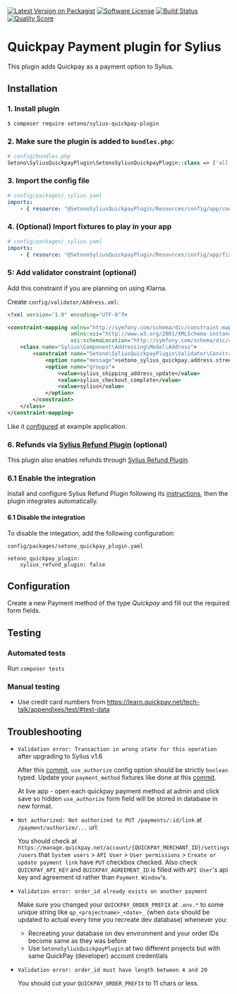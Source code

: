 [![Latest Version on Packagist][ico-version]][link-packagist]
[![Software License][ico-license]](LICENSE)
[![Build Status][ico-travis]][link-travis]
[![Quality Score][ico-code-quality]][link-code-quality]

# Quickpay Payment plugin for Sylius

This plugin adds Quickpay as a payment option to Sylius.

## Installation

### 1. Install plugin
 
```bash
$ composer require setono/sylius-quickpay-plugin
```

### 2. Make sure the plugin is added to `bundles.php`:

```php
# config/bundles.php
Setono\SyliusQuickpayPlugin\SetonoSyliusQuickpayPlugin::class => ['all' => true],
```

### 3. Import the config file

```yaml
# config/packages/_sylius.yaml
imports:
    - { resource: "@SetonoSyliusQuickpayPlugin/Resources/config/app/config.yaml" }
```

### 4. (Optional) Import fixtures to play in your app

````yaml
# config/packages/_sylius.yaml
imports:
    - { resource: "@SetonoSyliusQuickpayPlugin/Resources/config/app/fixtures.yaml" }    
````

### 5: Add validator constraint (optional)

Add this constraint if you are planning on using Klarna.

Create `config/validator/Address.xml`:

```xml
<?xml version="1.0" encoding="UTF-8"?>

<constraint-mapping xmlns="http://symfony.com/schema/dic/constraint-mapping"
                    xmlns:xsi="http://www.w3.org/2001/XMLSchema-instance"
                    xsi:schemaLocation="http://symfony.com/schema/dic/constraint-mapping http://symfony.com/schema/dic/services/constraint-mapping-1.0.xsd">
    <class name="Sylius\Component\Addressing\Model\Address">
        <constraint name="Setono\SyliusQuickpayPlugin\Validator\Constraints\AddressStreetEligibility">
            <option name="message">setono_sylius_quickpay.address.street_eligibility</option>
            <option name="groups">
                <value>sylius_shipping_address_update</value>
                <value>sylius_checkout_complete</value>
                <value>sylius</value>
            </option>
        </constraint>
    </class>
</constraint-mapping>

```

Like it [configured](tests/Application/config/validator/Address.xml) at example application.

### 6. Refunds via [Sylius Refund Plugin](https://github.com/Sylius/RefundPlugin) (optional)

This plugin also enables refunds through [Sylius Refund Plugin](https://github.com/Sylius/RefundPlugin).

### 6.1 Enable the integration

Install and configure Sylius Refund Plugin following its [instructions](https://github.com/Sylius/RefundPlugin#installation),
then the plugin integrates automatically.

#### 6.1 Disable the integration

To disable the integation, add the following configuration:

`config/packages/setono_quickpay_plugin.yaml`
```
setono_quickpay_plugin:
    sylius_refund_plugin: false
```

## Configuration

Create a new Payment method of the type *Quickpay* and fill out the required form fields.

## Testing

### Automated tests

Run `composer tests`

### Manual testing

- Use credit card numbers from https://learn.quickpay.net/tech-talk/appendixes/test/#test-data

## Troubleshooting

- `Validation error: Transaction in wrong state for this operation` after upgrading to Sylius v1.6

  After this [commit](https://github.com/Sylius/Sylius/commit/6c748c9aec878687c610bd440aac9635143df0c3#diff-063b340e70ed54a7454a9c76bd3ef84eR158),
  `use_authorize` config option should be strictly `boolean` typed. Update your `payment_method` fixtures like done
  at this [commit](https://github.com/Setono/SyliusQuickpayPlugin/commit/a23a9d8552ed4dda528a810ed2c7e062106cf470).
  
  At live app - open each quickpay payment method at admin and click save so hidden `use_authorize` form field
  will be stored in database in new format.

- `Not authorized: Not authorized to PUT /payments/:id/link`
  at `/payment/authorize/...` url:
  
  You should check at `https://manage.quickpay.net/account/{QUICKPAY_MERCHANT_ID}/settings/users`
  that `System users` > `API User` > `User permissions` > `Create or update payment link` have `PUT`
  checkbox checked. Also check `QUICKPAY_API_KEY` and `QUICKPAY_AGREEMENT_ID` is filled with `API User`'s 
  api key and agreement id rather than `Payment Window`'s.

- `Validation error: order_id already exists on another payment`
  
  Make sure you changed your `QUICKPAY_ORDER_PREFIX` at `.env.*` to some unique string
  like `qp_<projectname>_<date>_` (when `date` should be updated to actual 
  every time you recreate dev database) whenever you:
  
  - Recreating your database on dev environment and your order IDs become same as they was before
  - Use `SetonoSyliusQuickpayPlugin` at two different projects but with same QuickPay 
    (developer) account credentials

- `Validation error: order_id must have length between 4 and 20`

  You should cut your `QUICKPAY_ORDER_PREFIX` to 11 chars or less.

[ico-version]: https://img.shields.io/packagist/v/setono/sylius-quickpay-plugin.svg?style=flat-square
[ico-license]: https://img.shields.io/badge/license-MIT-brightgreen.svg?style=flat-square
[ico-travis]: https://travis-ci.com/Setono/SyliusQuickpayPlugin.svg?branch=master
[ico-code-quality]: https://img.shields.io/scrutinizer/g/Setono/SyliusQuickpayPlugin.svg?style=flat-square

[link-packagist]: https://packagist.org/packages/setono/sylius-quickpay-plugin
[link-travis]: https://travis-ci.com/Setono/SyliusQuickpayPlugin
[link-code-quality]: https://scrutinizer-ci.com/g/Setono/SyliusQuickpayPlugin
